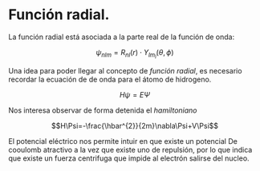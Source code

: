 # Función radial.
 La función radial está asociada a la parte real de la función de onda:

 $$\psi_{nlm} =R_{nl}(r) \cdot Y_{lm_l}(\theta,\phi)$$
 
 Una idea para poder llegar al concepto de *función radial*, es necesario recordar la ecuación de de onda para el átomo de hidrogeno.

 $$H\psi=E\Psi$$
 
 Nos interesa observar de forma detenida el *hamiltoniano*

 $$H\Psi=-\frac{\hbar^{2}}{2m}\nabla\Psi+V\Psi$$

 El potencial eléctrico nos permite intuir en que existe un potencial De cooulomb atractivo  a la vez que existe uno de repulsión, por lo que indica que existe un fuerza centrifuga que impide al electrón salirse del nucleo.

